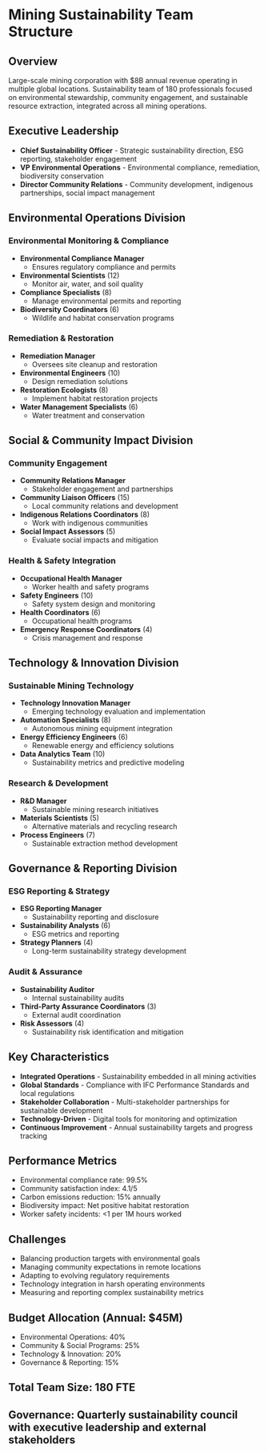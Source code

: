 # Mining Sustainability Team Structure

## Overview
Large-scale mining corporation with $8B annual revenue operating in multiple global locations. Sustainability team of 180 professionals focused on environmental stewardship, community engagement, and sustainable resource extraction, integrated across all mining operations.

## Executive Leadership
- **Chief Sustainability Officer** - Strategic sustainability direction, ESG reporting, stakeholder engagement
- **VP Environmental Operations** - Environmental compliance, remediation, biodiversity conservation
- **Director Community Relations** - Community development, indigenous partnerships, social impact management

## Environmental Operations Division

### Environmental Monitoring & Compliance
- **Environmental Compliance Manager**
  - Ensures regulatory compliance and permits
- **Environmental Scientists** (12)
  - Monitor air, water, and soil quality
- **Compliance Specialists** (8)
  - Manage environmental permits and reporting
- **Biodiversity Coordinators** (6)
  - Wildlife and habitat conservation programs

### Remediation & Restoration
- **Remediation Manager**
  - Oversees site cleanup and restoration
- **Environmental Engineers** (10)
  - Design remediation solutions
- **Restoration Ecologists** (8)
  - Implement habitat restoration projects
- **Water Management Specialists** (6)
  - Water treatment and conservation

## Social & Community Impact Division

### Community Engagement
- **Community Relations Manager**
  - Stakeholder engagement and partnerships
- **Community Liaison Officers** (15)
  - Local community relations and development
- **Indigenous Relations Coordinators** (8)
  - Work with indigenous communities
- **Social Impact Assessors** (5)
  - Evaluate social impacts and mitigation

### Health & Safety Integration
- **Occupational Health Manager**
  - Worker health and safety programs
- **Safety Engineers** (10)
  - Safety system design and monitoring
- **Health Coordinators** (6)
  - Occupational health programs
- **Emergency Response Coordinators** (4)
  - Crisis management and response

## Technology & Innovation Division

### Sustainable Mining Technology
- **Technology Innovation Manager**
  - Emerging technology evaluation and implementation
- **Automation Specialists** (8)
  - Autonomous mining equipment integration
- **Energy Efficiency Engineers** (6)
  - Renewable energy and efficiency solutions
- **Data Analytics Team** (10)
  - Sustainability metrics and predictive modeling

### Research & Development
- **R&D Manager**
  - Sustainable mining research initiatives
- **Materials Scientists** (5)
  - Alternative materials and recycling research
- **Process Engineers** (7)
  - Sustainable extraction method development

## Governance & Reporting Division

### ESG Reporting & Strategy
- **ESG Reporting Manager**
  - Sustainability reporting and disclosure
- **Sustainability Analysts** (6)
  - ESG metrics and reporting
- **Strategy Planners** (4)
  - Long-term sustainability strategy development

### Audit & Assurance
- **Sustainability Auditor**
  - Internal sustainability audits
- **Third-Party Assurance Coordinators** (3)
  - External audit coordination
- **Risk Assessors** (4)
  - Sustainability risk identification and mitigation

## Key Characteristics
- **Integrated Operations** - Sustainability embedded in all mining activities
- **Global Standards** - Compliance with IFC Performance Standards and local regulations
- **Stakeholder Collaboration** - Multi-stakeholder partnerships for sustainable development
- **Technology-Driven** - Digital tools for monitoring and optimization
- **Continuous Improvement** - Annual sustainability targets and progress tracking

## Performance Metrics
- Environmental compliance rate: 99.5%
- Community satisfaction index: 4.1/5
- Carbon emissions reduction: 15% annually
- Biodiversity impact: Net positive habitat restoration
- Worker safety incidents: <1 per 1M hours worked

## Challenges
- Balancing production targets with environmental goals
- Managing community expectations in remote locations
- Adapting to evolving regulatory requirements
- Technology integration in harsh operating environments
- Measuring and reporting complex sustainability metrics

## Budget Allocation (Annual: $45M)
- Environmental Operations: 40%
- Community & Social Programs: 25%
- Technology & Innovation: 20%
- Governance & Reporting: 15%

## Total Team Size: 180 FTE
## Governance: Quarterly sustainability council with executive leadership and external stakeholders